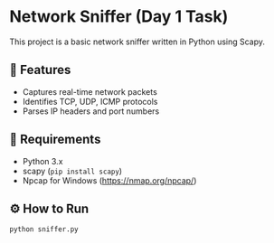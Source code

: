 # Network Sniffer (Day 1 Task)

This project is a basic network sniffer written in Python using Scapy.

## 📌 Features
- Captures real-time network packets
- Identifies TCP, UDP, ICMP protocols
- Parses IP headers and port numbers

## 🚀 Requirements
- Python 3.x
- scapy (`pip install scapy`)
- Npcap for Windows (https://nmap.org/npcap/)

## ⚙️ How to Run
```bash
python sniffer.py
